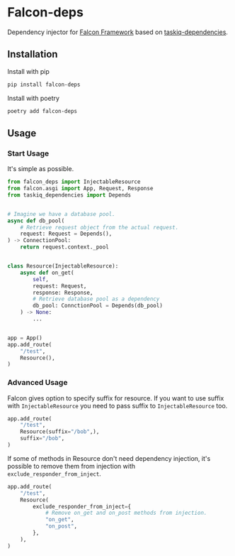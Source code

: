 # Falcon-deps
Dependency injector for [Falcon Framework](https://github.com/falconry/falcon) based on [taskiq-dependencies](https://github.com/taskiq-python/taskiq-dependencies).

## Installation

Install with pip
```bash
pip install falcon-deps
```

Install with poetry
```bash
poetry add falcon-deps
```

## Usage

### Start Usage
It's simple as possible.

```python
from falcon_deps import InjectableResource
from falcon.asgi import App, Request, Response
from taskiq_dependencies import Depends


# Imagine we have a database pool.
async def db_pool(
    # Retrieve request object from the actual request.
    request: Request = Depends(),
) -> ConnectionPool:
    return request.context._pool


class Resource(InjectableResource):
    async def on_get(
        self,
        request: Request,
        response: Response,
        # Retrieve database pool as a dependency
        db_pool: ConnctionPool = Depends(db_pool)
    ) -> None:
        ...


app = App()
app.add_route(
    "/test",
    Resource(),
)
```

### Advanced Usage
Falcon gives option to specify suffix for resource.
If you want to use suffix with `InjectableResource` you need to pass suffix to `InjectableResource` too.

```python
app.add_route(
    "/test",
    Resource(suffix="/bob",),
    suffix="/bob",
)
```

If some of methods in Resource don't need dependency injection, it's possible to remove them from injection with `exclude_responder_from_inject`.

```python
app.add_route(
    "/test",
    Resource(
        exclude_responder_from_inject={
            # Remove on_get and on_post methods from injection.
            "on_get",
            "on_post",
        },
    ),
)
```
